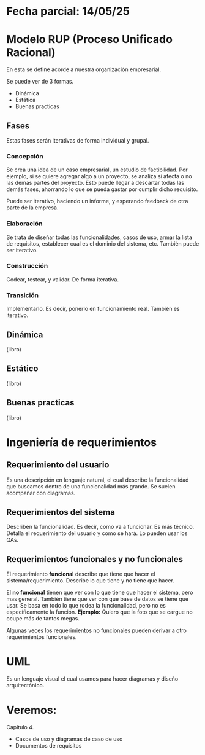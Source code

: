 # Fecha parcial: 14/05/25

# Modelo RUP (Proceso Unificado Racional)

En esta se define acorde a nuestra organización empresarial.

Se puede ver de 3 formas.

-   Dinámica
-   Estática
-   Buenas practicas

## Fases

Estas fases serán iterativas de forma individual y grupal.

### Concepción

Se crea una idea de un caso empresarial, un estudio de factibilidad.
Por ejemplo, si se quiere agregar algo a un proyecto, se analiza si afecta o no las demás partes del proyecto.
Esto puede llegar a descartar todas las demás fases, ahorrando lo que se pueda gastar por cumplir dicho requisito.

Puede ser iterativo, haciendo un informe, y esperando feedback de otra parte de la empresa.

### Elaboración

Se trata de diseñar todas las funcionalidades, casos de uso, armar la lista de requisitos, establecer cual es el dominio del sistema, etc.
También puede ser iterativo.

### Construcción

Codear, testear, y validar. De forma iterativa.

### Transición

Implementarlo. Es decir, ponerlo en funcionamiento real.
También es iterativo.

## Dinámica

(libro)

## Estático

(libro)

## Buenas practicas

(libro)

# Ingeniería de requerimientos

## Requerimiento del usuario

Es una descripción en lenguaje natural, el cual describe la funcionalidad que buscamos dentro de una funcionalidad más grande.
Se suelen acompañar con diagramas.

## Requerimientos del sistema

Describen la funcionalidad. Es decir, como va a funcionar.
Es más técnico. Detalla el requerimiento del usuario y como se hará.
Lo pueden usar los QAs.

## Requerimientos funcionales y no funcionales

El requerimiento **funcional** describe que tiene que hacer el sistema/requerimiento.
Describe lo que tiene y no tiene que hacer.

El **no funcional** tienen que ver con lo que tiene que hacer el sistema, pero mas general.
También tiene que ver con que base de datos se tiene que usar.
Se basa en todo lo que rodea la funcionalidad, pero no es específicamente la función.
**Ejemplo:** Quiero que la foto que se cargue no ocupe más de tantos megas.

Algunas veces los requerimientos no funcionales pueden derivar a otro requerimientos funcionales.

# UML

Es un lenguaje visual el cual usamos para hacer diagramas y diseño arquitectónico.

# Veremos:

Capitulo 4.

-   Casos de uso y diagramas de caso de uso
-   Documentos de requisitos
